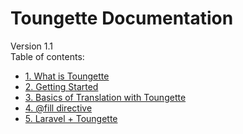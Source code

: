 # Toungette Documentation
Version 1.1\
Table of contents:
- [1. What is Toungette](whatistoungette.md)
- [2. Getting Started](gettingstarted.md)
- [3. Basics of Translation with Toungette](basics.md)
- [4. \@fill directive](filldirectives.md)
- [5. Laravel + Toungette](laravel.md)